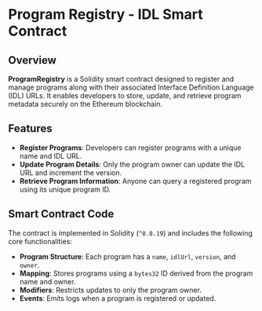 # Program Registry - IDL Smart Contract

## Overview  
**ProgramRegistry** is a Solidity smart contract designed to register and manage programs along with their associated Interface Definition Language (IDL) URLs. It enables developers to store, update, and retrieve program metadata securely on the Ethereum blockchain.

## Features  
- **Register Programs**: Developers can register programs with a unique name and IDL URL.  
- **Update Program Details**: Only the program owner can update the IDL URL and increment the version.  
- **Retrieve Program Information**: Anyone can query a registered program using its unique program ID.  

## Smart Contract Code  
The contract is implemented in Solidity (`^0.8.19`) and includes the following core functionalities:

- **Program Structure**: Each program has a `name`, `idlUrl`, `version`, and `owner`.  
- **Mapping**: Stores programs using a `bytes32` ID derived from the program name and owner.  
- **Modifiers**: Restricts updates to only the program owner.  
- **Events**: Emits logs when a program is registered or updated.  


